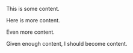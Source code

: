 This is some content.

Here is more content.

Even more content.

Given enough content, I should become content.
